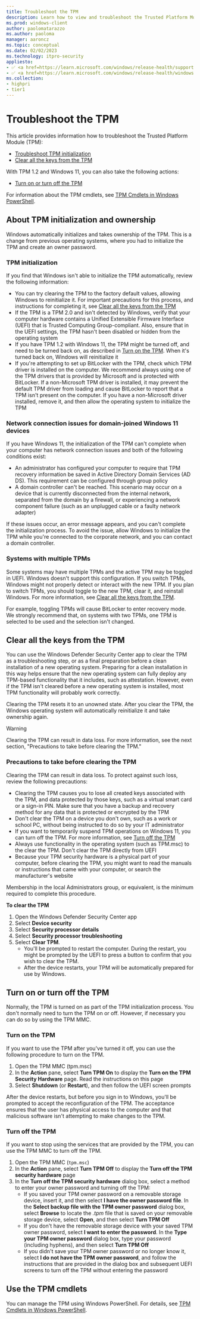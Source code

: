 ```yaml
---
title: Troubleshoot the TPM
description: Learn how to view and troubleshoot the Trusted Platform Module (TPM).
ms.prod: windows-client
author: paolomatarazzo
ms.author: paoloma
manager: aaroncz
ms.topic: conceptual
ms.date: 02/02/2023
ms.technology: itpro-security
appliesto: 
- ✅ <a href=https://learn.microsoft.com/windows/release-health/supported-versions-windows-client target=_blank>Windows 10 and later</a>
- ✅ <a href=https://learn.microsoft.com/windows/release-health/windows-server-release-info target=_blank>Windows Server 2016 and later</a>
ms.collection:
- highpri
- tier1
---
```


# Troubleshoot the TPM

This article provides information how to troubleshoot the Trusted Platform Module (TPM):

- [Troubleshoot TPM initialization](#tpm-initialization)
- [Clear all the keys from the TPM](#clear-all-the-keys-from-the-tpm)

With TPM 1.2 and Windows 11, you can also take the following actions:
- [Turn on or turn off the TPM](#turn-on-or-turn-off)

For information about the TPM cmdlets, see [TPM Cmdlets in Windows PowerShell](/powershell/module/trustedplatformmodule/?view=win10-ps&preserve-view=true).

## About TPM initialization and ownership

Windows automatically initializes and takes ownership of the TPM. This is a change from previous operating systems, where you had to initialize the TPM and create an owner password.

### TPM initialization

If you find that Windows isn't able to initialize the TPM automatically, review the following information:

- You can try clearing the TPM to the factory default values, allowing Windows to reinitialize it. For important precautions for this process, and instructions for completing it, see [Clear all the keys from the TPM](#clear-all-the-keys-from-the-tpm)
- If the TPM is a TPM 2.0 and isn't detected by Windows, verify that your computer hardware contains a Unified Extensible Firmware Interface (UEFI) that is Trusted Computing Group-compliant. Also, ensure that in the UEFI settings, the TPM hasn't been disabled or hidden from the operating system
- If you have TPM 1.2 with Windows 11, the TPM might be turned off, and need to be turned back on, as described in [Turn on the TPM](#turn-on-the-tpm). When it's turned back on, Windows will reinitialize it
- If you're attempting to set up BitLocker with the TPM, check which TPM driver is installed on the computer. We recommend always using one of the TPM drivers that is provided by Microsoft and is protected with BitLocker. If a non-Microsoft TPM driver is installed, it may prevent the default TPM driver from loading and cause BitLocker to report that a TPM isn't present on the computer. If you have a non-Microsoft driver installed, remove it, and then allow the operating system to initialize the TPM

### Network connection issues for domain-joined Windows 11 devices

If you have Windows 11, the initialization of the TPM can't complete when your computer has network connection issues and both of the following conditions exist:

- An administrator has configured your computer to require that TPM recovery information be saved in Active Directory Domain Services (AD DS). This requirement can be configured through group policy
- A domain controller can't be reached. This scenario may occur on a device that is currently disconnected from the internal network, separated from the domain by a firewall, or experiencing a network component failure (such as an unplugged cable or a faulty network adapter)

If these issues occur, an error message appears, and you can't complete the initialization process. To avoid the issue, allow Windows to initialize the TPM while you're connected to the corporate network, and you can contact a domain controller.

### Systems with multiple TPMs

Some systems may have multiple TPMs and the active TPM may be toggled in UEFI. Windows doesn't support this configuration. If you switch TPMs, Windows might not properly detect or interact with the new TPM. If you plan to switch TPMs, you should toggle to the new TPM, clear it, and reinstall Windows. For more information, see [Clear all the keys from the TPM](#clear-all-the-keys-from-the-tpm).

For example, toggling TPMs will cause BitLocker to enter recovery mode. We strongly recommend that, on systems with two TPMs, one TPM is selected to be used and the selection isn't changed.

## Clear all the keys from the TPM

You can use the Windows Defender Security Center app to clear the TPM as a troubleshooting step, or as a final preparation before a clean installation of a new operating system. Preparing for a clean installation in this way helps ensure that the new operating system can fully deploy any TPM-based functionality that it includes, such as attestation. However, even if the TPM isn't cleared before a new operating system is installed, most TPM functionality will probably work correctly.

Clearing the TPM resets it to an unowned state. After you clear the TPM, the Windows operating system will automatically reinitialize it and take ownership again.

> [!WARNING]
> Clearing the TPM can result in data loss. For more information, see the next section, "Precautions to take before clearing the TPM."

### Precautions to take before clearing the TPM

Clearing the TPM can result in data loss. To protect against such loss, review the following precautions:

- Clearing the TPM causes you to lose all created keys associated with the TPM, and data protected by those keys, such as a virtual smart card or a sign-in PIN. Make sure that you have a backup and recovery method for any data that is protected or encrypted by the TPM
- Don't clear the TPM on a device you don't own, such as a work or school PC, without being instructed to do so by your IT administrator
- If you want to temporarily suspend TPM operations on Windows 11, you can turn off the TPM. For more information, see [Turn off the TPM](#turn-off-the-tpm)
- Always use functionality in the operating system (such as TPM.msc) to the clear the TPM. Don't clear the TPM directly from UEFI
- Because your TPM security hardware is a physical part of your computer, before clearing the TPM, you might want to read the manuals or instructions that came with your computer, or search the manufacturer's website

Membership in the local Administrators group, or equivalent, is the minimum required to complete this procedure.

**To clear the TPM**

1. Open the Windows Defender Security Center app
1. Select **Device security**
1. Select **Security processor details**
1. Select **Security processor troubleshooting**
1. Select **Clear TPM**.
    - You'll be prompted to restart the computer. During the restart, you might be prompted by the UEFI to press a button to confirm that you wish to clear the TPM.
    - After the device restarts, your TPM will be automatically prepared for use by Windows.

## <a href="" id="turn-on-or-turn-off"></a>Turn on or turn off the TPM

Normally, the TPM is turned on as part of the TPM initialization process. You don't normally need to turn the TPM on or off. However, if necessary you can do so by using the TPM MMC.

### Turn on the TPM

If you want to use the TPM after you've turned it off, you can use the following procedure to turn on the TPM.

1. Open the TPM MMC (tpm.msc)
1. In the **Action** pane, select **Turn TPM On** to display the **Turn on the TPM Security Hardware** page. Read the instructions on this page
1. Select **Shutdown** (or **Restart**), and then follow the UEFI screen prompts

After the device restarts, but before you sign in to Windows, you'll be prompted to accept the reconfiguration of the TPM. The acceptance ensures that the user has physical access to the computer and that malicious software isn't attempting to make changes to the TPM.

### Turn off the TPM

If you want to stop using the services that are provided by the TPM, you can use the TPM MMC to turn off the TPM.

1. Open the TPM MMC (`tpm.msc`)
1. In the **Action** pane, select **Turn TPM Off** to display the **Turn off the TPM security hardware** page
1. In the **Turn off the TPM security hardware** dialog box, select a method to enter your owner password and turning off the TPM:
   - If you saved your TPM owner password on a removable storage device, insert it, and then select **I have the owner password file**. In the **Select backup file with the TPM owner password** dialog box, select **Browse** to locate the *.tpm* file that is saved on your removable storage device, select **Open**, and then select **Turn TPM Off**
   - If you don't have the removable storage device with your saved TPM owner password, select **I want to enter the password**. In the **Type your TPM owner password** dialog box, type your password (including hyphens), and then select **Turn TPM Off**
   - If you didn't save your TPM owner password or no longer know it, select **I do not have the TPM owner password**, and follow the instructions that are provided in the dialog box and subsequent UEFI screens to turn off the TPM without entering the password
  
## Use the TPM cmdlets

You can manage the TPM using Windows PowerShell. For details, see [TPM Cmdlets in Windows PowerShell](/powershell/module/trustedplatformmodule/?view=win10-ps&preserve-view=true).
